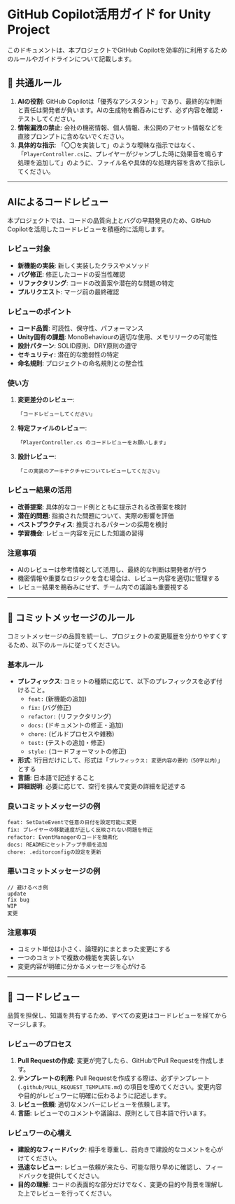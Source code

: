 # GitHub Copilot活用ガイド for Unity Project

このドキュメントは、本プロジェクトでGitHub Copilotを効率的に利用するためのルールやガイドラインについて記載します。

## 🤖 共通ルール

1.  **AIの役割**: GitHub Copilotは「優秀なアシスタント」であり、最終的な判断と責任は開発者が負います。AIの生成物を鵜呑みにせず、必ず内容を確認・テストしてください。
2.  **情報漏洩の禁止**: 会社の機密情報、個人情報、未公開のアセット情報などを直接プロンプトに含めないでください。
3.  **具体的な指示**: 「〇〇を実装して」のような曖昧な指示ではなく、「`PlayerController.cs`に、プレイヤーがジャンプした時に効果音を鳴らす処理を追加して」のように、ファイル名や具体的な処理内容を含めて指示してください。

---

##  AIによるコードレビュー

本プロジェクトでは、コードの品質向上とバグの早期発見のため、GitHub Copilotを活用したコードレビューを積極的に活用します。

### レビュー対象

-   **新機能の実装**: 新しく実装したクラスやメソッド
-   **バグ修正**: 修正したコードの妥当性確認
-   **リファクタリング**: コードの改善案や潜在的な問題の特定
-   **プルリクエスト**: マージ前の最終確認

### レビューのポイント

-   **コード品質**: 可読性、保守性、パフォーマンス
-   **Unity固有の課題**: MonoBehaviourの適切な使用、メモリリークの可能性
-   **設計パターン**: SOLID原則、DRY原則の遵守
-   **セキュリティ**: 潜在的な脆弱性の特定
-   **命名規則**: プロジェクトの命名規則との整合性

### 使い方

1.  **変更差分のレビュー**:
    ```
    「コードレビューしてください」
    ```

2.  **特定ファイルのレビュー**:
    ```
    「PlayerController.cs のコードレビューをお願いします」
    ```

3.  **設計レビュー**:
    ```
    「この実装のアーキテクチャについてレビューしてください」
    ```

### レビュー結果の活用

-   **改善提案**: 具体的なコード例とともに提示される改善案を検討
-   **潜在的問題**: 指摘された問題について、実際の影響を評価
-   **ベストプラクティス**: 推奨されるパターンの採用を検討
-   **学習機会**: レビュー内容を元にした知識の習得

### 注意事項

-   AIのレビューは参考情報として活用し、最終的な判断は開発者が行う
-   機密情報や重要なロジックを含む場合は、レビュー内容を適切に管理する
-   レビュー結果を鵜呑みにせず、チーム内での議論も重要視する

---

## 📝 コミットメッセージのルール

コミットメッセージの品質を統一し、プロジェクトの変更履歴を分かりやすくするため、以下のルールに従ってください。

### 基本ルール

-   **プレフィックス**: コミットの種類に応じて、以下のプレフィックスを必ず付けること。
    -   `feat:` (新機能の追加)
    -   `fix:` (バグ修正)
    -   `refactor:` (リファクタリング)
    -   `docs:` (ドキュメントの修正・追加)
    -   `chore:` (ビルドプロセスや雑務)
    -   `test:` (テストの追加・修正)
    -   `style:` (コードフォーマットの修正)
-   **形式**: 1行目だけにして、形式は「`プレフィックス: 変更内容の要約（50字以内）`」とする
-   **言語**: 日本語で記述すること
-   **詳細説明**: 必要に応じて、空行を挟んで変更の詳細を記述する

### 良いコミットメッセージの例

```
feat: SetDateEventで任意の日付を設定可能に変更
fix: プレイヤーの移動速度が正しく反映されない問題を修正
refactor: EventManagerのコードを簡素化
docs: READMEにセットアップ手順を追加
chore: .editorconfigの設定を更新
```

### 悪いコミットメッセージの例

```
// 避けるべき例
update
fix bug
WIP
変更
```

### 注意事項

-   コミット単位は小さく、論理的にまとまった変更にする
-   一つのコミットで複数の機能を実装しない
-   変更内容が明確に分かるメッセージを心がける

---

## 📄 コードレビュー

品質を担保し、知識を共有するため、すべての変更はコードレビューを経てからマージします。

### レビューのプロセス

1.  **Pull Requestの作成**: 変更が完了したら、GitHubでPull Requestを作成します。
2.  **テンプレートの利用**: Pull Requestを作成する際は、必ずテンプレート (`.github/PULL_REQUEST_TEMPLATE.md`) の項目を埋めてください。変更内容や目的がレビュワーに明確に伝わるように記述します。
3.  **レビュー依頼**: 適切なメンバーにレビューを依頼します。
4.  **言語**: レビューでのコメントや議論は、原則として日本語で行います。

### レビュワーの心構え

-   **建設的なフィードバック**: 相手を尊重し、前向きで建設的なコメントを心がけてください。
-   **迅速なレビュー**: レビュー依頼が来たら、可能な限り早めに確認し、フィードバックを提供してください。
-   **目的の理解**: コードの表面的な部分だけでなく、変更の目的や背景を理解した上でレビューを行ってください。